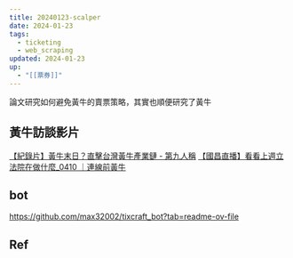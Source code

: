 ```yaml
---
title: 20240123-scalper
date: 2024-01-23
tags:
  - ticketing
  - web_scraping
updated: 2024-01-23
up:
  - "[[票券]]"
---
```

論文研究如何避免黃牛的賣票策略，其實也順便研究了黃牛

## 黃牛訪談影片
[【紀錄片】黃牛末日？直擊台灣黃牛產業鏈 - 第九人稱](https://youtu.be/m2gGWCkKkIM?si=0T8543LItJcNVrY7)
[【國昌直播】看看上週立法院在做什麼_0410 ｜連線前黃牛](https://www.youtube.com/live/cskG3nfWXjs?si=Tth1Bfr-loNKDAGM)
## bot
https://github.com/max32002/tixcraft_bot?tab=readme-ov-file
## Ref

